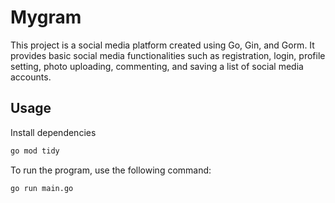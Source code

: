 # Mygram

This project is a social media platform created using Go, Gin, and Gorm. It provides basic social media 
functionalities such as registration, login, profile setting, photo uploading, commenting, and saving 
a list of social media accounts.

## Usage

Install dependencies

```bash
go mod tidy
```

To run the program, use the following command:

```bash
go run main.go
```